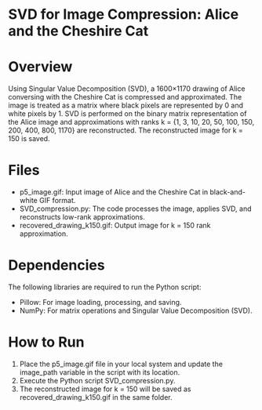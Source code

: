 # SVD for Image Compression: Alice and the Cheshire Cat
# Overview
Using Singular Value Decomposition (SVD), a 1600×1170 drawing of Alice conversing with the Cheshire Cat is compressed and approximated. The image is treated as a matrix where black pixels are represented by 0 and white pixels by 1. SVD is performed on the binary matrix representation of the Alice image and approximations with ranks k = {1, 3, 10, 20, 50, 100, 150, 200, 400, 800, 1170} are reconstructed. The reconstructed image for k = 150 is saved.

# Files
* p5_image.gif: Input image of Alice and the Cheshire Cat in black-and-white GIF format.
* SVD_compression.py: The code processes the image, applies SVD, and reconstructs low-rank approximations.
* recovered_drawing_k150.gif: Output image for k = 150 rank approximation.

# Dependencies
The following libraries are required to run the Python script:
* Pillow: For image loading, processing, and saving.
* NumPy: For matrix operations and Singular Value Decomposition (SVD).

# How to Run
1. Place the p5_image.gif file in your local system and update the image_path variable in the script with its location.
2. Execute the Python script SVD_compression.py.
3. The reconstructed image for k = 150 will be saved as recovered_drawing_k150.gif in the same folder.
